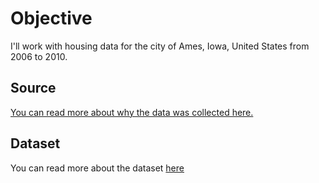 # Objective

I'll work with housing data for the city of Ames, Iowa, United States from 2006 to 2010. 



## Source 

[You can read more about why the data was collected here.](https://ww2.amstat.org/publications/jse/v19n3/decock/DataDocumentation.txt) 


## Dataset 

You can read more about the dataset [here](http://ww2.amstat.org/publications/jse/v19n3/decock.pdf)


